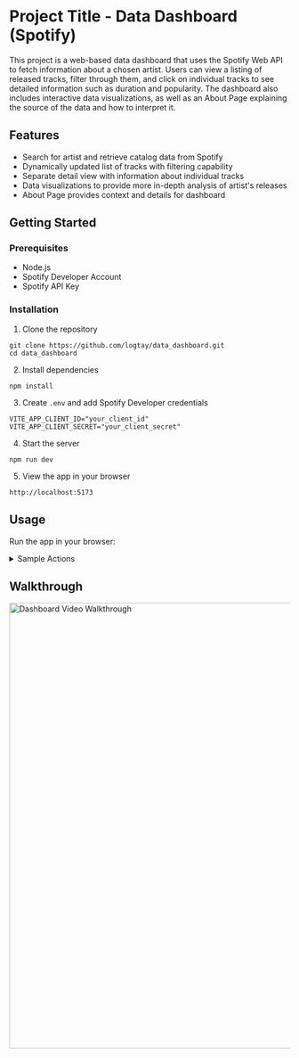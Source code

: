 # Project Title - Data Dashboard (Spotify)
This project is a web-based data dashboard that uses the Spotify Web API to fetch information about a chosen artist. Users can view a listing of released tracks, filter through them, and click on individual tracks to see detailed information such as duration and popularity. The dashboard also includes interactive data visualizations, as well as an About Page explaining the source of the data and how to interpret it.

## Features
- Search for artist and retrieve catalog data from Spotify
- Dynamically updated list of tracks with filtering capability
- Separate detail view with information about individual tracks
- Data visualizations to provide more in-depth analysis of artist's releases
- About Page provides context and details for dashboard

## Getting Started
### Prerequisites 
- Node.js
- Spotify Developer Account
- Spotify API Key

### Installation
1. Clone the repository
```
git clone https://github.com/logtay/data_dashboard.git
cd data_dashboard
```

2. Install dependencies
```
npm install
```

3. Create `.env` and add Spotify Developer credentials
```
VITE_APP_CLIENT_ID="your_client_id"
VITE_APP_CLIENT_SECRET="your_client_secret"
```

4. Start the server
```
npm run dev
```

5. View the app in your browser
```
http://localhost:5173
```

## Usage

Run the app in your browser:

<details>
<summary>Sample Actions</summary>

- Search and Explore Artists:
  - Enter an artist name to fetch their catalog information
  - Scroll through a track list of their catalog or use filtering options to narrow list 
  - Select `🔗` to view more information about a specific track
  - Click track name to open in Spotify

- Detail View:
  - View more detailed information about track (duration, popularity, release year etc.)
  - View album art for selected track 
  - Each detail page has its own unique URL

- Data Visualizations:
  - View overall summary statistics at top of page
  - Chart visualizations give more in-depth analysis of artist's work
    - Total Tracks per Album, Time Between Releases
 
- About Page:
  - Learn background information about the development of this project
  - View suggestions on how to interpret the data 
</details>

## Walkthrough
<img src='https://github.com/logtay/data_dashboard/blob/main/dashboardGIF.gif?raw=true' title='Dashboard Video Walkthrough' width='800' alt='Dashboard Video Walkthrough' />
